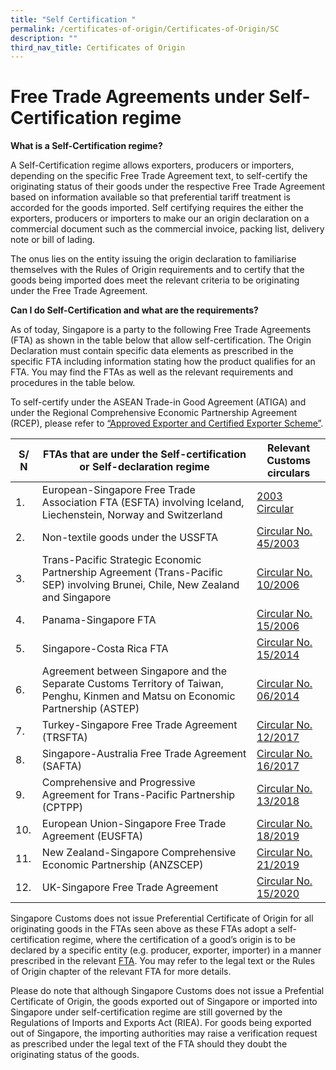 ```yaml
---
title: "Self Certification "
permalink: /certificates-of-origin/Certificates-of-Origin/SC
description: ""
third_nav_title: Certificates of Origin
---
```

# Free Trade Agreements under Self-Certification regime

**What is a Self-Certification regime?**

A Self-Certification regime allows exporters, producers or importers, depending on the specific Free Trade Agreement text, to self-certify the originating status of their goods under the respective Free Trade Agreement based on information available so that preferential tariff treatment is accorded for the goods imported. Self certifying requires the either the exporters, producers or importers to make our an origin declaration on a commercial document such as the commercial invoice, packing list, delivery note or bill of lading. 

The onus lies on the entity issuing the origin declaration to familiarise themselves with the Rules of Origin requirements and to certify that the goods being imported does meet the relevant criteria to be originating under the Free Trade Agreement. 

**Can I do Self-Certification and what are the requirements?** 

As of today, Singapore is a party to the following  Free Trade Agreements (FTA) as shown in the table below that allow self-certification. The Origin Declaration must contain specific data elements as prescribed in the specific FTA including information stating how the product qualifies for an FTA. You may find the FTAs as well as the relevant requirements and procedures in the table below. 

To self-certify under the ASEAN Trade-in Good Agreement (ATIGA) and under the Regional Comprehensive Economic Partnership Agreement (RCEP), please refer to [“Approved Exporter and Certified Exporter Scheme”](https://www.customs.gov.sg/businesses/certificates-of-origin/aece).


| S/ N | FTAs that are under the Self-certification or Self-declaration regime | Relevant Customs circulars |
| -------- | -------- | -------- |
| 1.     | European-Singapore Free Trade Association FTA (ESFTA) involving Iceland, Liechenstein, Norway and Switzerland     | [2003 Circular](https://www.customs.gov.sg/-/media/cus/files/circulars/corp/2003/coc02jan04.pdf)     |
| 2.     | Non-textile goods under the USSFTA    | [Circular No. 45/2003](https://www.customs.gov.sg/-/media/cus/files/circulars/corp/2003/c452003.pdf)    |
| 3.     | Trans-Pacific Strategic Economic Partnership Agreement (Trans-Pacific SEP) involving Brunei, Chile, New Zealand and Singapore   | [Circular No. 10/2006](https://www.customs.gov.sg/-/media/cus/files/circulars/corp/2006/cir1007.pdf)    |
| 4.     | Panama-Singapore FTA | [Circular No.  15/2006](https://www.customs.gov.sg/-/media/cus/files/circulars/corp/2006/cir1506.pdf)   |
| 5.     |  Singapore-Costa Rica FTA   | [Circular No. 15/2014](https://www.customs.gov.sg/-/media/cus/files/circulars/corp/2013/circularscrftaexports.pdf)   |
| 6.     | Agreement between Singapore and the Separate Customs Territory of Taiwan, Penghu, Kinmen and Matsu on Economic Partnership (ASTEP)    | [Circular No. 06/2014](https://www.customs.gov.sg/-/media/cus/files/circulars/corp/2014/customscircularno06_2014.pdf)    |
| 7.     | Turkey-Singapore Free Trade Agreement (TRSFTA)     | [Circular No. 12/2017](https://www.customs.gov.sg/-/media/cus/files/circulars/ca/2017/circular162017-ver-1.pdf)   |
| 8.     |  Singapore-Australia Free Trade Agreement (SAFTA)  | [Circular No. 16/2017](https://www.customs.gov.sg/-/media/cus/files/circulars/ca/2017/circular162017-ver-1.pdf)    |
| 9.     | Comprehensive and Progressive Agreement for Trans-Pacific Partnership (CPTPP)     | [Circular No. 13/2018](https://www.customs.gov.sg/-/media/cus/files/circulars/circular132018-ver1.pdf)     |
| 10.     | European Union-Singapore Free Trade Agreement (EUSFTA)   | [Circular No. 18/2019](https://www.customs.gov.sg/-/media/cus/files/circulars/corp/2019/circular-18-2019-ver-2.pdf)     |
| 11.     | New Zealand-Singapore Comprehensive Economic Partnership (ANZSCEP)  | [Circular No. 21/2019](https://www.customs.gov.sg/-/media/cus/files/circulars/circular-212019-ver-1.pdf)   |
|12.| UK-Singapore Free Trade Agreement | [Circular No. 15/2020](https://www.customs.gov.sg/news-and-media/circulars/circular152020)

Singapore Customs does not issue Preferential Certificate of Origin for all originating goods in the FTAs seen above as these FTAs adopt a self-certification regime, where the certification of a good’s origin is to be declared by a specific entity (e.g. producer, exporter, importer) in a manner prescribed in the relevant [FTA](http://www.fta.gov.sg/). You may refer to the legal text or the Rules of Origin chapter of the relevant FTA for more details.

 

Please do note that although Singapore Customs does not issue a Prefential Certificate of Origin, the goods exported out of Singapore or imported into Singapore under self-certification regime are still governed by the Regulations of Imports and Exports Act (RIEA). For goods being exported out of Singapore, the importing authorities may raise a verification request as prescribed under the legal text of the FTA should they doubt the originating status of the goods.
